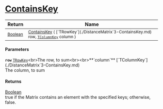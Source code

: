 # [ContainsKey](./DistanceMatrix`3-ContainsKey.md)



| Return | Name | 
| --- | --- | 
| <sub>[Boolean](https://docs.microsoft.com/en-us/dotnet/api/System.Boolean)</sub> | <sub>[ContainsKey](./DistanceMatrix`3-ContainsKey.md) ( [`TRowKey`](./DistanceMatrix`3-ContainsKey.md) row, [`TColumnKey`](./DistanceMatrix`3-ContainsKey.md) column )</sub> | 


#### Parameters
**`row`**  [`TRowKey`](./DistanceMatrix`3-ContainsKey.md)<br>The row, to sum<br><br>**`column`**  [`TColumnKey`](./DistanceMatrix`3-ContainsKey.md)<br>The column, to sum
#### Returns
[Boolean](https://docs.microsoft.com/en-us/dotnet/api/System.Boolean)<br>
true if the Matrix contains an element with the specified keys; otherwise, false.